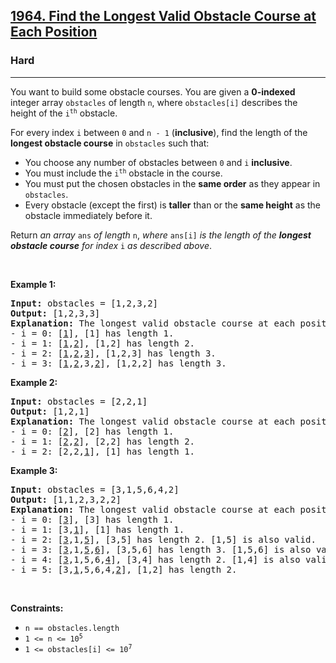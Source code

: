 <h2><a href="https://leetcode.com/problems/find-the-longest-valid-obstacle-course-at-each-position/">1964. Find the Longest Valid Obstacle Course at Each Position</a></h2><h3>Hard</h3><hr><div style="user-select: auto;"><p style="user-select: auto;">You want to build some obstacle courses. You are given a <strong style="user-select: auto;">0-indexed</strong> integer array <code style="user-select: auto;">obstacles</code> of length <code style="user-select: auto;">n</code>, where <code style="user-select: auto;">obstacles[i]</code> describes the height of the <code style="user-select: auto;">i<sup style="user-select: auto;">th</sup></code> obstacle.</p>

<p style="user-select: auto;">For every index <code style="user-select: auto;">i</code> between <code style="user-select: auto;">0</code> and <code style="user-select: auto;">n - 1</code> (<strong style="user-select: auto;">inclusive</strong>), find the length of the <strong style="user-select: auto;">longest obstacle course</strong> in <code style="user-select: auto;">obstacles</code> such that:</p>

<ul style="user-select: auto;">
	<li style="user-select: auto;">You choose any number of obstacles between <code style="user-select: auto;">0</code> and <code style="user-select: auto;">i</code> <strong style="user-select: auto;">inclusive</strong>.</li>
	<li style="user-select: auto;">You must include the <code style="user-select: auto;">i<sup style="user-select: auto;">th</sup></code> obstacle in the course.</li>
	<li style="user-select: auto;">You must put the chosen obstacles in the <strong style="user-select: auto;">same order</strong> as they appear in <code style="user-select: auto;">obstacles</code>.</li>
	<li style="user-select: auto;">Every obstacle (except the first) is <strong style="user-select: auto;">taller</strong> than or the <strong style="user-select: auto;">same height</strong> as the obstacle immediately before it.</li>
</ul>

<p style="user-select: auto;">Return <em style="user-select: auto;">an array</em> <code style="user-select: auto;">ans</code> <em style="user-select: auto;">of length</em> <code style="user-select: auto;">n</code>, <em style="user-select: auto;">where</em> <code style="user-select: auto;">ans[i]</code> <em style="user-select: auto;">is the length of the <strong style="user-select: auto;">longest obstacle course</strong> for index</em> <code style="user-select: auto;">i</code><em style="user-select: auto;"> as described above</em>.</p>

<p style="user-select: auto;">&nbsp;</p>
<p style="user-select: auto;"><strong class="example" style="user-select: auto;">Example 1:</strong></p>

<pre style="user-select: auto;"><strong style="user-select: auto;">Input:</strong> obstacles = [1,2,3,2]
<strong style="user-select: auto;">Output:</strong> [1,2,3,3]
<strong style="user-select: auto;">Explanation:</strong> The longest valid obstacle course at each position is:
- i = 0: [<u style="user-select: auto;">1</u>], [1] has length 1.
- i = 1: [<u style="user-select: auto;">1</u>,<u style="user-select: auto;">2</u>], [1,2] has length 2.
- i = 2: [<u style="user-select: auto;">1</u>,<u style="user-select: auto;">2</u>,<u style="user-select: auto;">3</u>], [1,2,3] has length 3.
- i = 3: [<u style="user-select: auto;">1</u>,<u style="user-select: auto;">2</u>,3,<u style="user-select: auto;">2</u>], [1,2,2] has length 3.
</pre>

<p style="user-select: auto;"><strong class="example" style="user-select: auto;">Example 2:</strong></p>

<pre style="user-select: auto;"><strong style="user-select: auto;">Input:</strong> obstacles = [2,2,1]
<strong style="user-select: auto;">Output:</strong> [1,2,1]
<strong style="user-select: auto;">Explanation: </strong>The longest valid obstacle course at each position is:
- i = 0: [<u style="user-select: auto;">2</u>], [2] has length 1.
- i = 1: [<u style="user-select: auto;">2</u>,<u style="user-select: auto;">2</u>], [2,2] has length 2.
- i = 2: [2,2,<u style="user-select: auto;">1</u>], [1] has length 1.
</pre>

<p style="user-select: auto;"><strong class="example" style="user-select: auto;">Example 3:</strong></p>

<pre style="user-select: auto;"><strong style="user-select: auto;">Input:</strong> obstacles = [3,1,5,6,4,2]
<strong style="user-select: auto;">Output:</strong> [1,1,2,3,2,2]
<strong style="user-select: auto;">Explanation:</strong> The longest valid obstacle course at each position is:
- i = 0: [<u style="user-select: auto;">3</u>], [3] has length 1.
- i = 1: [3,<u style="user-select: auto;">1</u>], [1] has length 1.
- i = 2: [<u style="user-select: auto;">3</u>,1,<u style="user-select: auto;">5</u>], [3,5] has length 2. [1,5] is also valid.
- i = 3: [<u style="user-select: auto;">3</u>,1,<u style="user-select: auto;">5</u>,<u style="user-select: auto;">6</u>], [3,5,6] has length 3. [1,5,6] is also valid.
- i = 4: [<u style="user-select: auto;">3</u>,1,5,6,<u style="user-select: auto;">4</u>], [3,4] has length 2. [1,4] is also valid.
- i = 5: [3,<u style="user-select: auto;">1</u>,5,6,4,<u style="user-select: auto;">2</u>], [1,2] has length 2.
</pre>

<p style="user-select: auto;">&nbsp;</p>
<p style="user-select: auto;"><strong style="user-select: auto;">Constraints:</strong></p>

<ul style="user-select: auto;">
	<li style="user-select: auto;"><code style="user-select: auto;">n == obstacles.length</code></li>
	<li style="user-select: auto;"><code style="user-select: auto;">1 &lt;= n &lt;= 10<sup style="user-select: auto;">5</sup></code></li>
	<li style="user-select: auto;"><code style="user-select: auto;">1 &lt;= obstacles[i] &lt;= 10<sup style="user-select: auto;">7</sup></code></li>
</ul>
</div>